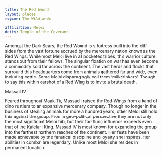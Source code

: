 ```yaml
---
title: The Red Wound
layout: places
region: The Wildlands

affiliation: Meloi
deity: Temple of the Covenant
---
```

Amongst the Dark Scars, the Red Wound is s fortress built into the cliff-sides from the vast fortune accrued by the mercenary nation known as the Red Wings. While most Meloi live in all pocketed tribes, this warrior culture stands out from their fellows. The singular fixation on war has even become a commodity sold far across the continent. The vast herds and flocks that surround this headquarters come from animals gathered far and wide, even including cattle. Some Meloi disparagingly call them ‘milkdrinkers’. Though to say this within earshot of a Red Wing is to invite a brutal death.

Massad IV

Feared throughout Maak‐Tir, Massad I raised the Red‐Wings from a band of dino rustlers to an expansive mercenary company. Though no longer in the business of stealing animals for more a hundred years, other Meloi still hold this against the group. From a geo-political perspective they are not only the most significant Meloi trib, but their far-flung influence exceeds even that of the Kalelani King. Massad IV is most known for expanding the group into the farthest northern reaches of the continent. Her feats have been made achievable by the fanatical discipline and loyalty she inspires. Her abilities in combat are legendary. Unlike most Meloi she resides in permanent location.